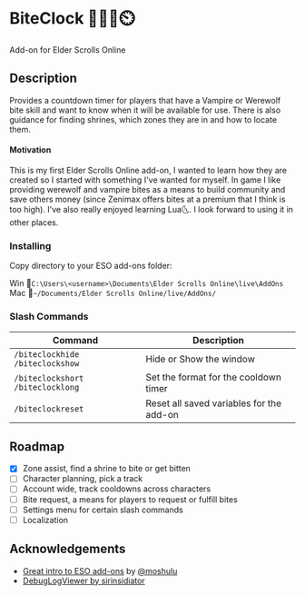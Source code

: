 # BiteClock 🧛‍♂️🐺⏲️

Add-on for Elder Scrolls Online

## Description

Provides a countdown timer for players that have a Vampire or Werewolf bite skill and want to know when it will be available for use. There is also guidance for finding shrines, which zones they are in and how to locate them. 

#### Motivation

This is my first Elder Scrolls Online add-on, I wanted to learn how they are created so I started with something I've wanted for myself. In game I like providing werewolf and vampire bites as a means to build community and save others money (since Zenimax offers bites at a premium that I think is too high). I've also really enjoyed learning Lua🌜. I look forward to using it in other places.

### Installing

Copy directory to your ESO add-ons folder:

Win 📂`C:\Users\<username>\Documents\Elder Scrolls Online\live\AddOns`\
Mac 📂`~/Documents/Elder Scrolls Online/live/AddOns/`

### Slash Commands
| Command | Description |
| --- | --- |
| `/biteclockhide` `/biteclockshow` | Hide or Show the window |
| `/biteclockshort` `/biteclocklong` | Set the format for the cooldown timer |
| `/biteclockreset` | Reset all saved variables for the add-on |

## Roadmap
- [x] Zone assist, find a shrine to bite or get bitten
- [ ] Character planning, pick a track
- [ ] Account wide, track cooldowns across characters
- [ ] Bite request, a means for players to request or fulfill bites
- [ ] Settings menu for certain slash commands
- [ ] Localization

## Acknowledgements
* [Great intro to ESO add-ons](https://www.youtube.com/watch?v=ZYsr5pVqhso) by [@moshulu](https://github.com/moshulu)
* [DebugLogViewer by sirinsidiator](https://www.esoui.com/downloads/info2389-DebugLogViewer.html)

